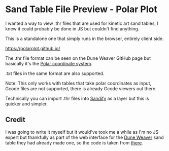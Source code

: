 # Sand Table File Preview - Polar Plot

I wanted a way to view .thr files that are used for kinetic art sand tables, I knew it could probably be done in JS but couldn't find anything.

This is a standalone one that simply runs in the browser, entirely client side.

https://polarplot.github.io/

The .thr file format can be seen on the Dune Weaver GitHub page but basically it's the [Polar coordinate system](https://en.wikipedia.org/wiki/Polar_coordinate_system).

.txt files in the same format are also supported.

Note: This only works with tables that take polar coordinates as input, Gcode files are not supported, there is already Gcode viewers out there.

Technically you can import .thr files into [Sandify](http://Sandify.org) as a layer but this is quicker and simpler.

## Credit

I was going to write it myself but it would've took me a while as I'm no JS expert but thankfully as part of the web interface for the [Dune Weaver](https://makerworld.com/en/models/841332#profileId-787553) sand table they had already made one, so the code is taken from [there](https://github.com/tuanchris/dune-weaver/blob/main/templates/index.html).
